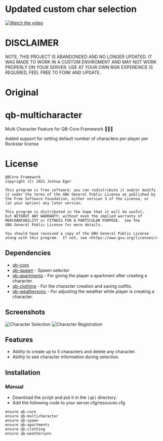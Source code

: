 # Updated custom char selection
[![Watch the video](https://img.youtube.com/vi/Z7N51p2KhJQ/maxresdefault.jpg)](https://youtu.be/Z7N51p2KhJQ)

# DISCLAIMER
NOTE, THIS PROJECT IS ABANDONDED AND NO LONGER UPDATED. IT WAS MADE TO WORK IN A CUSTOM ENVIROMENT AND MAY NOT WORK PROPERLY ON YOUR SERVER. USE AT YOUR OWN RISK EXPEREINCE IS REQUIRED, FEEL FREE TO FORK AND UPDATE.


# Original
# qb-multicharacter

Multi Character Feature for QB-Core Framework :people_holding_hands:

Added support for setting default number of characters per player per Rockstar license

# License

    QBCore Framework
    Copyright (C) 2021 Joshua Eger

    This program is free software: you can redistribute it and/or modify
    it under the terms of the GNU General Public License as published by
    the Free Software Foundation, either version 3 of the License, or
    (at your option) any later version.

    This program is distributed in the hope that it will be useful,
    but WITHOUT ANY WARRANTY; without even the implied warranty of
    MERCHANTABILITY or FITNESS FOR A PARTICULAR PURPOSE.  See the
    GNU General Public License for more details.

    You should have received a copy of the GNU General Public License
    along with this program.  If not, see <https://www.gnu.org/licenses/>


## Dependencies
- [qb-core](https://github.com/qbcore-framework/qb-core)
- [qb-spawn](https://github.com/qbcore-framework/qb-spawn) - Spawn selector
- [qb-apartments](https://github.com/qbcore-framework/qb-apartments) - For giving the player a apartment after creating a character.
- [qb-clothing](https://github.com/qbcore-framework/qb-clothing) - For the character creation and saving outfits.
- [qb-weathersync](https://github.com/qbcore-framework/qb-weathersync) - For adjusting the weather while player is creating a character.

## Screenshots
![Character Selection](https://cdn.discordapp.com/attachments/934470871333105674/1014215694394589294/unknown.png)
![Character Registration](https://cdn.discordapp.com/attachments/934470871333105674/1014215687700488304/unknown.png)

## Features
- Ability to create up to 5 characters and delete any character.
- Ability to see character information during selection.

## Installation
### Manual
- Download the script and put it in the `[qb]` directory.
- Add the following code to your server.cfg/resouces.cfg
```
ensure qb-core
ensure qb-multicharacter
ensure qb-spawn
ensure qb-apartments
ensure qb-clothing
ensure qb-weathersync
```
